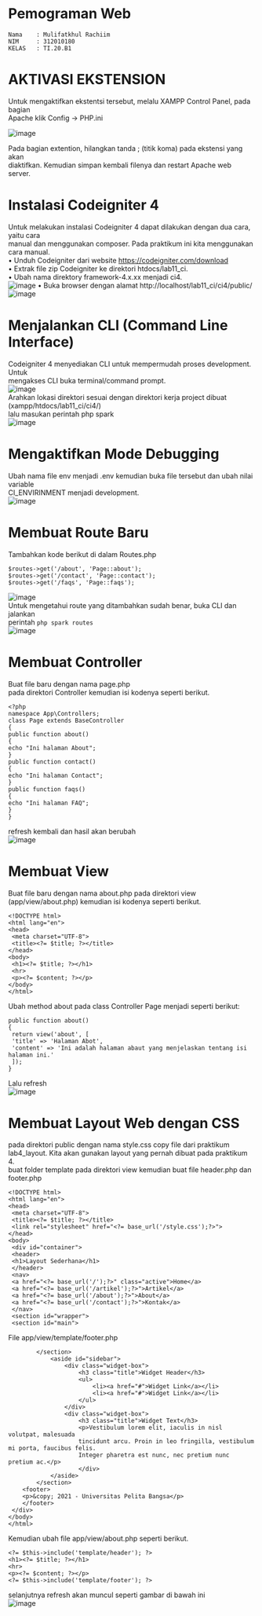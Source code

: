 # Pemograman Web
~~~
Nama    : Mulifatkhul Rachiim
NIM     : 312010180
KELAS   : TI.20.B1
~~~
# AKTIVASI EKSTENSION
Untuk mengaktifkan ekstentsi tersebut, melalu XAMPP Control Panel, pada bagian<br>
Apache klik Config -> PHP.ini

![image](img/1.jpg)

Pada bagian extention, hilangkan tanda ; (titik koma) pada ekstensi yang akan<br>
diaktifkan. Kemudian simpan kembali filenya dan restart Apache web server.

# Instalasi Codeigniter 4
Untuk melakukan instalasi Codeigniter 4 dapat dilakukan dengan dua cara, yaitu cara<br>
manual dan menggunakan composer. Pada praktikum ini kita menggunakan cara manual.<br>
• Unduh Codeigniter dari website https://codeigniter.com/download<br>
• Extrak file zip Codeigniter ke direktori htdocs/lab11_ci.<br>
• Ubah nama direktory framework-4.x.xx menjadi ci4.<br>
![image](img/2.jpg)
• Buka browser dengan alamat http://localhost/lab11_ci/ci4/public/<br>
![image](img/tidaj_eror.jpg)

# Menjalankan CLI (Command Line Interface)
Codeigniter 4 menyediakan CLI untuk mempermudah proses development. Untuk <br>
mengakses CLI buka terminal/command prompt.<br>
![image](img/3.jpg)<br>
Arahkan lokasi direktori sesuai dengan direktori kerja project dibuat<br>
(xampp/htdocs/lab11_ci/ci4/)<br>
lalu masukan perintah php spark<br>
![image](img/php_spark.jpg)

# Mengaktifkan Mode Debugging
Ubah nama file env menjadi .env kemudian buka file tersebut dan ubah nilai variable<br>
CI_ENVIRINMENT menjadi development.<br>
![image](img/.envi.jpg)<br>

# Membuat Route Baru
Tambahkan kode berikut di dalam Routes.php<br>
```
$routes->get('/about', 'Page::about');
$routes->get('/contact', 'Page::contact');
$routes->get('/faqs', 'Page::faqs');
```
![image](img/routes1.jpg)<br>
Untuk mengetahui route yang ditambahkan sudah benar, buka CLI dan jalankan<br>
perintah ```php spark routes```<br>
![image](img/routes11.jpg)<br>

# Membuat Controller
Buat file baru dengan nama page.php<br>
pada direktori Controller kemudian isi kodenya seperti berikut.<br>
```
<?php
namespace App\Controllers;
class Page extends BaseController
{
public function about()
{
echo "Ini halaman About";
}
public function contact()
{
echo "Ini halaman Contact";
}
public function faqs()
{
echo "Ini halaman FAQ";
}
}
```
refresh kembali dan hasil akan berubah<br>
![image](img/about11.jpg)<br>

# Membuat View
Buat file
baru dengan nama about.php pada direktori view (app/view/about.php) kemudian isi
kodenya seperti berikut.
```
<!DOCTYPE html>
<html lang="en">
<head>
 <meta charset="UTF-8">
 <title><?= $title; ?></title>
</head>
<body>
 <h1><?= $title; ?></h1>
 <hr>
 <p><?= $content; ?></p>
</body>
</html>
```
Ubah method about pada class Controller Page menjadi seperti berikut:<br>
```
public function about()
{
 return view('about', [
 'title' => 'Halaman Abot',
 'content' => 'Ini adalah halaman abaut yang menjelaskan tentang isi 
halaman ini.'
 ]);
}
```
Lalu refresh<br>
![image](img/about22.jpg)<br>

# Membuat Layout Web dengan CSS
pada direktori public dengan nama style.css copy file dari praktikum <br>
lab4_layout. Kita akan gunakan layout yang pernah dibuat pada praktikum 4.<br>
buat folder template pada direktori view kemudian buat file header.php dan 
footer.php<br>
```
<!DOCTYPE html>
<html lang="en">
<head>
 <meta charset="UTF-8">
 <title><?= $title; ?></title>
 <link rel="stylesheet" href="<?= base_url('/style.css');?>">
</head>
<body>
 <div id="container">
 <header>
 <h1>Layout Sederhana</h1>
 </header>
 <nav>
 <a href="<?= base_url('/');?>" class="active">Home</a>
 <a href="<?= base_url('/artikel');?>">Artikel</a>
 <a href="<?= base_url('/about');?>">About</a>
 <a href="<?= base_url('/contact');?>">Kontak</a>
 </nav>
 <section id="wrapper">
 <section id="main">
```
File app/view/template/footer.php<br>
```
        </section>
            <aside id="sidebar">
                <div class="widget-box">
                    <h3 class="title">Widget Header</h3>
                    <ul>
                        <li><a href="#">Widget Link</a></li>
                        <li><a href="#">Widget Link</a></li>
                    </ul>
                </div>
                <div class="widget-box">
                    <h3 class="title">Widget Text</h3>
                    <p>Vestibulum lorem elit, iaculis in nisl volutpat, malesuada 
                    tincidunt arcu. Proin in leo fringilla, vestibulum mi porta, faucibus felis. 
                    Integer pharetra est nunc, nec pretium nunc pretium ac.</p>
                    </div>
            </aside>
        </section>
    <footer>
    <p>&copy; 2021 - Universitas Pelita Bangsa</p>
    </footer>
 </div>
</body>
</html>
```
Kemudian ubah file app/view/about.php seperti berikut.<br>
```
<?= $this->include('template/header'); ?>
<h1><?= $title; ?></h1>
<hr>
<p><?= $content; ?></p>
<?= $this->include('template/footer'); ?>
``` 
selanjutnya refresh akan muncul seperti gambar di bawah ini<br>
![image](img/hasil.jpg)<br>

